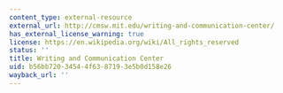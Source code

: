 ```yaml
---
content_type: external-resource
external_url: http://cmsw.mit.edu/writing-and-communication-center/
has_external_license_warning: true
license: https://en.wikipedia.org/wiki/All_rights_reserved
status: ''
title: Writing and Communication Center
uid: b56bb720-3454-4f63-8719-3e5b0d158e26
wayback_url: ''
---
```

